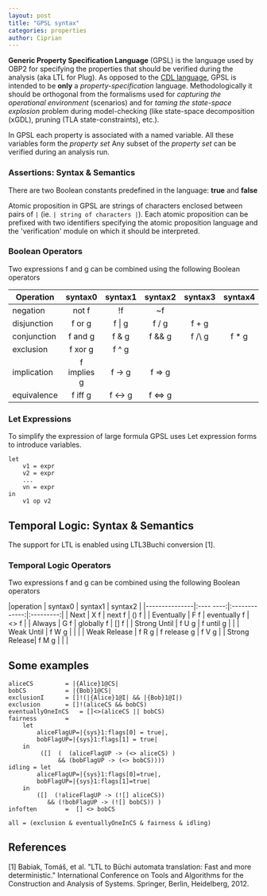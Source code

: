 ```yaml
---
layout: post
title: "GPSL syntax"
categories: properties
author: Ciprian
---
```


__Generic Property Specification Language__ (GPSL) is the language used by OBP2 for specifying the properties that should be verified during the analysis (aka LTL for Plug).
As opposed to the [CDL language](http://www.obpcdl.org), GPSL is intended to be **only** a *property-specification* language. Methodologically it should be orthogonal from the formalisms used for *capturing the operational environment* (scenarios) and for *taming the state-space explosion* problem during model-checking (like state-space decomposition (xGDL), pruning (TLA state-constraints), etc.). 

In GPSL each property is associated with a named variable. All these variables form the *property set*
Any subset of the *property set* can be verified during an analysis run.

### Assertions: Syntax & Semantics

There are two Boolean constants predefined in the language: **true** and **false**

Atomic proposition in GPSL are strings of characters enclosed between pairs of `|` (ie. `| string of characters |`). Each atomic proposition can be prefixed with two identifiers specifying the atomic proposition language and the 'verification' module on which it should be interpreted.

### Boolean Operators

Two expressions f and g can be combined using the following Boolean operators

|Operation  | syntax0       | syntax1   | syntax2   | syntax3   | syntax4 |
|---------  |:-------------:|:---------:|:---------:|:---------:|:-------:|
|negation   | not f         | !f        | ~f        |           |         |
|disjunction| f or g        | f \| g    | f \/ g    | f + g     |         | 
|conjunction| f and g       | f & g     | f && g    | f /\ g    | f * g   |
|exclusion  | f xor g       | f ^ g     |           |           |         |
|implication| f implies g   | f -> g    | f => g    |           |         |
|equivalence| f iff g       | f <-> g   | f <=> g   |           |         |

### Let Expressions

To simplify the expression of large formula GPSL uses Let expression forms to 
introduce variables.

```
let
    v1 = expr
    v2 = expr
    ...
    vn = expr
in
    v1 op v2
```

## Temporal Logic: Syntax & Semantics

The support for LTL is enabled using LTL3Buchi conversion [1].

### Temporal Logic Operators

Two expressions f and g can be combined using the following Boolean operators

|operation      | syntax0   | syntax1       | syntax2   | 
|---------------|:---- ----:|:-------------:|:---------:|
| Next          | X f       | next f        | () f      |
| Eventually    | F f       | eventually f  | <> f      |
| Always        | G f       | globally f    | [] f      |
| Strong Until  | f U g     | f until g     |           |
| Weak Until    | f W g     |               |           |
| Weak Release  | f R g     | f release g   | f V g     |
| Strong Release| f M g     |               |           |

## Some examples

```plain
aliceCS			= |{Alice}1@CS|
bobCS 			= |{Bob}1@CS|
exclusionI 		= []!(|{Alice}1@I| && |{Bob}1@I|)
exclusion  		= []!(aliceCS && bobCS)
eventuallyOneInCS 	= []<>(aliceCS || bobCS)
fairness 		= 
	let
		aliceFlagUP=|{sys}1:flags[0] = true|,
		bobFlagUP=|{sys}1:flags[1] = true|
	in 
		 ([]  (  (aliceFlagUP -> (<> aliceCS) )
		      && (bobFlagUP -> (<> bobCS))))  
idling = let
		aliceFlagUP=|{sys}1:flags[0]=true|,
		bobFlagUP=|{sys}1:flags[1]=true|
	in
		([]  (!aliceFlagUP -> (![] aliceCS))
		   && (!bobFlagUP -> (![] bobCS)) )
infoften 		=  [] <> bobCS

all = (exclusion & eventuallyOneInCS & fairness & idling)
```

## References

[1] Babiak, Tomáš, et al. "LTL to Büchi automata translation: Fast and more deterministic." International Conference on Tools and Algorithms for the Construction and Analysis of Systems. Springer, Berlin, Heidelberg, 2012.